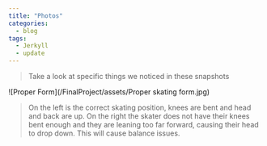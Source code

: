 ```yaml
---
title: "Photos" 
categories:
  - blog
tags:
  - Jerkyll
  - update
---
```


> Take a look at specific things we noticed in these snapshots

![Proper Form](/FinalProject/assets/Proper skating form.jpg)

> On the left is the correct skating position, knees are bent and head and back are up. 
> On the right the skater does not have their knees bent enough and they are leaning too far forward, causing their head to drop down. This will cause balance issues. 
